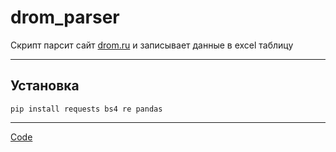 # __drom_parser__
Скрипт парсит сайт [drom.ru](https://rostov-na-donu.drom.ru/auto/all/page0/?maxprice=1500000&minyear=2007&maxyear=2023&fueltype=1) и записывает данные в excel таблицу
____
## __Установка__
```
pip install requests bs4 re pandas
```
____
[Code](https://github.com/GepardXXX/eda_parser/blob/main/main/eda_parser.py)